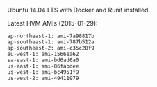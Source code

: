 Ubuntu 14.04 LTS with Docker and Runit installed.

Latest HVM AMIs (2015-01-29):
```
ap-northeast-1: ami-7a98817b
ap-southeast-1: ami-787b512a
ap-southeast-2: ami-c35c28f9
eu-west-1: ami-1566ea62
sa-east-1: ami-bd6ad6a0
us-east-1: ami-86fabdee
us-west-1: ami-bc4951f9
us-west-2: ami-49411979
```